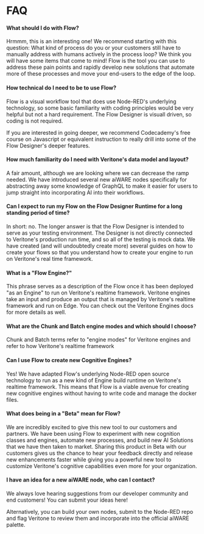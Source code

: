 # FAQ

#### What should I do with Flow?

Hrmmm, this is an interesting one! We recommend starting with this question: What kind of process do you or your customers still have to manually address with humans actively in the process loop? We think you will have some items that come to mind! Flow is the tool you can use to address these pain points and rapidly develop new solutions that automate more of these processes and move your end-users to the edge of the loop.

#### How technical do I need to be to use Flow?

Flow is a visual workflow tool that does use Node-RED's underlying technology, so some basic familiarity with coding principles would be very helpful but not a hard requirement. The Flow Designer is visuall driven, so coding is not required.

If you are interested in going deeper, we recommend Codecademy's free course on Javascript or equivalent instruction to really drill into some of the Flow Designer's deeper features.

#### How much familiarity do I need with Veritone's data model and layout?

A fair amount, although we are looking where we can decrease the ramp needed. We have introduced several new aiWARE nodes specifically for abstracting away some knowledge of GraphQL to make it easier for users to jump straight into incorporating AI into their workflows.

#### Can I expect to run my Flow on the Flow Designer Runtime for a long standing period of time?

In short: no. The longer answer is that the Flow Designer is intended to serve as your testing environment. The Designer is not directly connected to Veritone's production run time, and so all of the testing is mock data. We have created (and will undoubtedly create more) several guides on how to create your flows so that you understand how to create your engine to run on Veritone's real time framework.

#### What is a "Flow Engine?"

This phrase serves as a description of the Flow once it has been deployed "as an Engine" to run on Veritone's realtime framework. Veritone engines take an input and produce an output that is managed by Veritone's realtime framework and run on Edge. You can check out the Veritone Engines docs for more details as well.

#### What are the Chunk and Batch engine modes and which should I choose?

Chunk and Batch terms refer to "engine modes" for Veritone engines and refer to how Veritone's realtime framework

#### Can I use Flow to create new Cognitive Engines?

Yes! We have adapted Flow's underlying Node-RED open source technology to run as a new kind of Engine build runtime on Veritone's realtime framework. This means that Flow is a viable avenue for creating new cognitive engines without having to write code and manage the docker files.

#### What does being in a "Beta" mean for Flow?

We are incredibly excited to give this new tool to our customers and partners. We have been using Flow to experiment with new cognition classes and engines, automate new processes, and build new AI Solutions that we have then taken to market. Sharing this product in Beta with our customers gives us the chance to hear your feedback directly and release new enhancements faster while giving you a powerful new tool to customize Veritone's cognitive capabilities even more for your organization.

#### I have an idea for a new aiWARE node, who can I contact? 

We always love hearing suggestions from our developer community and end customers! You can submit your ideas here!

Alternatively, you can build your own nodes, submit to the Node-RED repo and flag Veritone to review them and incorporate into the official aiWARE palette.
